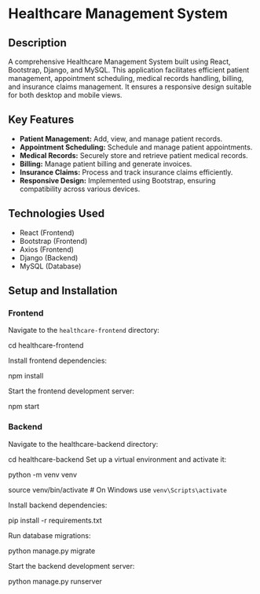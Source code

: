 # Healthcare Management System

## Description
A comprehensive Healthcare Management System built using React, Bootstrap, Django, and MySQL. This application facilitates efficient patient management, appointment scheduling, medical records handling, billing, and insurance claims management. It ensures a responsive design suitable for both desktop and mobile views.

## Key Features
- **Patient Management:** Add, view, and manage patient records.
- **Appointment Scheduling:** Schedule and manage patient appointments.
- **Medical Records:** Securely store and retrieve patient medical records.
- **Billing:** Manage patient billing and generate invoices.
- **Insurance Claims:** Process and track insurance claims efficiently.
- **Responsive Design:** Implemented using Bootstrap, ensuring compatibility across various devices.

## Technologies Used
- React (Frontend)
- Bootstrap (Frontend)
- Axios (Frontend)
- Django (Backend)
- MySQL (Database)

## Setup and Installation

### Frontend

Navigate to the `healthcare-frontend` directory:

   cd healthcare-frontend

Install frontend dependencies:
  
   npm install

Start the frontend development server:

   npm start
   
### Backend
Navigate to the healthcare-backend directory:

cd healthcare-backend
Set up a virtual environment and activate it:

python -m venv venv

source venv/bin/activate  # On Windows use `venv\Scripts\activate`

Install backend dependencies:

pip install -r requirements.txt

Run database migrations:

python manage.py migrate

Start the backend development server:

python manage.py runserver
